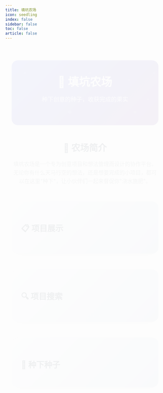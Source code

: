 ```yaml
---
title: 填坑农场
icon: seedling
index: false
sidebar: false
toc: false
article: false
---
```


<div class="farm-container">
  <div class="farm-header">
    <h1>🌱 填坑农场</h1>
    <p class="farm-subtitle">种下创意的种子，收获完成的果实</p>
    <FarmStats />
  </div>

  <div class="farm-intro">
    <h2>🎯 农场简介</h2>
    <p>填坑农场是一个专为创意项目和想法管理而设计的协作平台。无论你有什么天马行空的想法，还是想要完成的小项目，都可以在这里"种下"，让小伙伴们一起来督促你"浇水施肥"。</p>
  </div>

  <div class="section">
    <h2>📋 项目展示</h2>
    <ProjectList />
  </div>

  <div class="section">
    <h2>🔍 项目搜索</h2>
    <ProjectSearch />
  </div>

  <div class="section">
    <h2>🌱 种下种子</h2>
    <ProjectSubmitForm />
  </div>
</div>

<style>
.farm-container {
  max-width: 1200px;
  margin: 0 auto;
  padding: 20px;
}

.farm-header {
  text-align: center;
  margin-bottom: 50px;
  padding: 40px 20px;
  background: linear-gradient(135deg, #667eea 0%, #764ba2 100%);
  border-radius: 20px;
  color: white;
  position: relative;
  overflow: hidden;
}

.farm-header::before {
  content: '';
  position: absolute;
  top: 0;
  left: 0;
  right: 0;
  bottom: 0;
  background: url('data:image/svg+xml,<svg xmlns="http://www.w3.org/2000/svg" viewBox="0 0 100 100"><circle cx="20" cy="20" r="2" fill="rgba(255,255,255,0.1)"/><circle cx="80" cy="30" r="1.5" fill="rgba(255,255,255,0.1)"/><circle cx="40" cy="70" r="1" fill="rgba(255,255,255,0.1)"/><circle cx="90" cy="80" r="2.5" fill="rgba(255,255,255,0.1)"/><circle cx="10" cy="60" r="1.5" fill="rgba(255,255,255,0.1)"/></svg>');
  animation: float 20s infinite linear;
}

@keyframes float {
  0% { transform: translateY(0px); }
  50% { transform: translateY(-10px); }
  100% { transform: translateY(0px); }
}

.farm-header h1 {
  margin: 0 0 15px 0;
  font-size: 2.5em;
  font-weight: 700;
  position: relative;
  z-index: 1;
}

.farm-subtitle {
  font-size: 1.3em;
  margin-bottom: 30px;
  opacity: 0.9;
  position: relative;
  z-index: 1;
}


.farm-intro {
  margin-bottom: 50px;
  text-align: center;
}

.farm-intro h2 {
  color: #2c3e50;
  margin-bottom: 20px;
  font-size: 2em;
}

.farm-intro p {
  color: #7f8c8d;
  font-size: 1.2em;
  line-height: 1.6;
  max-width: 800px;
  margin: 0 auto 40px auto;
}

.features-grid {
  display: grid !important;
  grid-template-columns: repeat(auto-fit, minmax(250px, 1fr)) !important;
  gap: 25px !important;
  margin: 40px 0 !important;
  padding: 0 !important;
}

.feature-card {
  background: white !important;
  padding: 30px 20px !important;
  border-radius: 15px !important;
  box-shadow: 0 5px 20px rgba(0,0,0,0.1) !important;
  transition: all 0.3s ease !important;
  border: 2px solid transparent !important;
  text-align: center !important;
  display: block !important;
}

.feature-card:hover {
  transform: translateY(-5px) !important;
  box-shadow: 0 10px 30px rgba(0,0,0,0.15) !important;
  border-color: #27ae60 !important;
}

.feature-icon {
  font-size: 3em !important;
  margin-bottom: 15px !important;
  display: block !important;
}

.feature-card h3 {
  color: #2c3e50 !important;
  margin: 10px 0 !important;
  font-size: 1.3em !important;
  font-weight: bold !important;
}

.feature-card p {
  color: #7f8c8d !important;
  line-height: 1.5 !important;
  margin: 0 !important;
  font-size: 1em !important;
}

.section {
  margin-bottom: 50px;
  padding: 30px;
  background: linear-gradient(135deg, #f5f7fa 0%, #c3cfe2 100%);
  border-radius: 20px;
  box-shadow: 0 10px 30px rgba(0,0,0,0.1);
  position: relative;
  overflow: hidden;
}

.section::before {
  content: '';
  position: absolute;
  top: -50%;
  left: -50%;
  width: 200%;
  height: 200%;
  background: radial-gradient(circle, rgba(255,255,255,0.1) 1px, transparent 1px);
  background-size: 20px 20px;
  animation: backgroundMove 30s linear infinite;
}

@keyframes backgroundMove {
  0% { transform: translate(0, 0); }
  100% { transform: translate(20px, 20px); }
}

.section h2 {
  color: #2c3e50;
  margin-bottom: 25px;
  font-size: 1.8em;
  display: flex;
  align-items: center;
  gap: 10px;
  position: relative;
  z-index: 1;
}

.section > * {
  position: relative;
  z-index: 1;
}

/* 添加一些动画效果 */
.farm-container {
  animation: fadeInUp 0.8s ease-out;
}

@keyframes fadeInUp {
  from {
    opacity: 0;
    transform: translateY(30px);
  }
  to {
    opacity: 1;
    transform: translateY(0);
  }
}

.feature-card {
  animation: fadeInUp 0.6s ease-out;
  animation-fill-mode: both;
}

.feature-card:nth-child(1) { animation-delay: 0.1s; }
.feature-card:nth-child(2) { animation-delay: 0.2s; }
.feature-card:nth-child(3) { animation-delay: 0.3s; }
.feature-card:nth-child(4) { animation-delay: 0.4s; }

@media (max-width: 768px) {
  .farm-container {
    padding: 10px;
  }
  
  .farm-header {
    padding: 30px 15px;
    margin-bottom: 30px;
  }
  
  .farm-header h1 {
    font-size: 2em;
  }
  
  .farm-subtitle {
    font-size: 1.1em;
  }
  
  
  .features-grid {
    grid-template-columns: 1fr;
    gap: 20px;
  }
  
  .section {
    padding: 20px 15px;
    margin-bottom: 30px;
  }
  
  .section h2 {
    font-size: 1.5em;
  }
}

</style>
